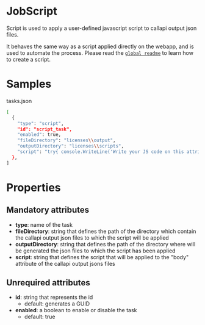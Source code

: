 # JobScript

Script is used to apply a user-defined javascript script to callapi output json files.

It behaves the same way as a script applied directly on the webapp, and is used to automate the process. Please read
the [`global readme`](../../../#readme) to learn how to create a script.

# Samples

tasks.json

```sh
[
  {
    "type": "script",
    "id": "script_task",
    "enabled": true,
    "fileDirectory": "licenses\\output",
    "outputDirectory": "licenses\\scripts",
    "script": "try{ console.WriteLine('Write your JS code on this attribute (not necessarily in a try-catch block).') } catch(ex){ console.WriteLine(ex.toString) }"
  },
] 
```

# Properties

## Mandatory attributes

- **type**: name of the task
- **fileDirectory**: string that defines the path of the directory which contain the callapi output json files to which
  the script will be applied
- **outputDirectory**: string that defines the path of the directory where will be generated the json files to which the
  script has been applied
- **script**: string that defines the script that will be applied to the "body" attribute of the callapi output jsons
  files

## Unrequired attributes

- **id**: string that represents the id
    - default: generates a GUID
- **enabled**: a boolean to enable or disable the task
    - default: true